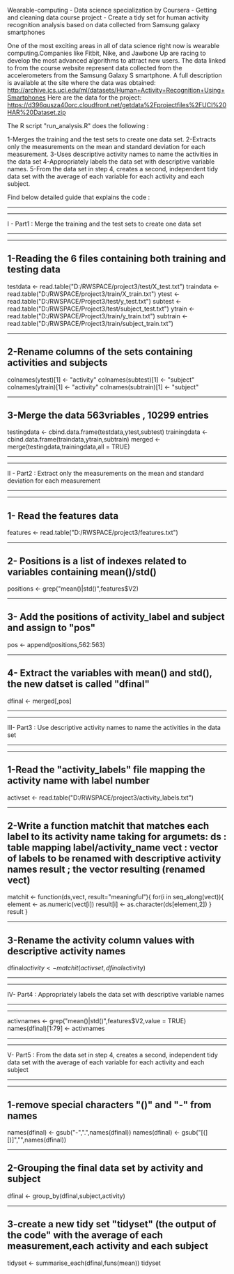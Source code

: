 Wearable-computing - Data science specialization by Coursera - Getting and cleaning data course project - Create a tidy set for human activity recognition analysis based on data collected from Samsung galaxy smartphones  

One of the most exciting areas in all of data science right now is wearable computing.Companies like Fitbit, Nike, and Jawbone Up are racing to develop the most advanced algorithms to attract new users. The data linked to from the course website represent data collected from the accelerometers from the Samsung Galaxy S smartphone. A full description is available at the site where the data was obtained:
http://archive.ics.uci.edu/ml/datasets/Human+Activity+Recognition+Using+Smartphones
Here are the data for the project:
https://d396qusza40orc.cloudfront.net/getdata%2Fprojectfiles%2FUCI%20HAR%20Dataset.zip

The R script "run_analysis.R" does the following :

1-Merges the training and the test sets to create one data set.
2-Extracts only the measurements on the mean and standard deviation for each measurement.
3-Uses descriptive activity names to name the activities in the data set
4-Appropriately labels the data set with descriptive variable names.
5-From the data set in step 4, creates a second, independent tidy data set with the average of each variable for each activity and each subject.

Find below detailed guide that explains the code :

***************************************************************************
***************************************************************************
I - Part1 : Merge the training and the test sets to create one data set
***************************************************************************
***************************************************************************

1-Reading the 6 files containing both training and testing data
---------------------------------------------------------------------------

testdata <- read.table("D:/RWSPACE/project3/test/X_test.txt")
traindata <- read.table("D:/RWSPACE/project3/train/X_train.txt")
ytest <- read.table("D:/RWSPACE/Project3/test/y_test.txt")
subtest <- read.table("D:/RWSPACE/Project3/test/subject_test.txt")
ytrain <- read.table("D:/RWSPACE/Project3/train/y_train.txt")
subtrain <- read.table("D:/RWSPACE/Project3/train/subject_train.txt")

---------------------------------------------------------------------------
2-Rename columns of the sets containing activities and subjects
---------------------------------------------------------------------------

colnames(ytest)[1] <- "activity"
colnames(subtest)[1] <- "subject"
colnames(ytrain)[1] <- "activity"
colnames(subtrain)[1] <- "subject"

---------------------------------------------------------------------------
3-Merge the data 563vriables , 10299 entries
---------------------------------------------------------------------------

testingdata <- cbind.data.frame(testdata,ytest,subtest)
trainingdata <- cbind.data.frame(traindata,ytrain,subtrain)
merged <- merge(testingdata,trainingdata,all = TRUE)


**************************************************************************************************
**************************************************************************************************
II - Part2 : Extract only the measurements on the mean and standard deviation for each measurement
**************************************************************************************************
**************************************************************************************************

1- Read the features data
-------------------------

features <- read.table("D:/RWSPACE/project3/features.txt")

------------------------------------------------------------------------------
2- Positions is a list of indexes related to variables containing mean()/std()
------------------------------------------------------------------------------

positions <- grep("mean()|std()",features$V2)

------------------------------------------------------------------------------
3- Add the positions of activity_label and subject and assign to "pos"
------------------------------------------------------------------------------

pos <- append(positions,562:563)

---------------------------------------------------------------------------------
4- Extract the variables with mean() and std(), the new datset is called "dfinal"
---------------------------------------------------------------------------------

dfinal <- merged[,pos]


***********************************************************************************
***********************************************************************************
III- Part3 : Use descriptive activity names to name the activities in the data set
***********************************************************************************
***********************************************************************************

1-Read the "activity_labels" file mapping the activity name with label number
-----------------------------------------------------------------------------

activset <- read.table("D:/RWSPACE/project3/activity_labels.txt")

--------------------------------------------------------------------------------------------
2-Write a function matchit that matches each label to its activity name taking for argumets:
ds : table mapping label/activity_name
vect : vector of labels to be renamed with descriptive activity names
result ; the vector resulting (renamed vect)
------------------------------------------------------------------------------

matchit <- function(ds,vect, result="meaningful"){
      for(i in seq_along(vect)){
            element <- as.numeric(vect[i])
            result[i] <- as.character(ds[element,2])
      }
      result
}

-------------------------------------------------------------------
3-Rename the activity column values with descriptive activity names
-------------------------------------------------------------------

dfinal$activity <- matchit(activset,dfinal$activity)


***********************************************************************************
***********************************************************************************
IV- Part4 : Appropriately labels the data set with descriptive variable names
***********************************************************************************
***********************************************************************************

activnames <- grep("mean()|std()",features$V2,value = TRUE)
names(dfinal)[1:79] <- activnames


*********************************************************************************************************************************************************
*********************************************************************************************************************************************************
V- Part5 : From the data set in step 4, creates a second, independent tidy data set with the average of each variable for each activity and each subject
*********************************************************************************************************************************************************
*********************************************************************************************************************************************************

1-remove special characters "()" and "-" from names
---------------------------------------------------

names(dfinal) <- gsub("-",".",names(dfinal))
names(dfinal) <- gsub("[(][)]","",names(dfinal))

-----------------------------------------------------
2-Grouping the final data set by activity and subject
-----------------------------------------------------

dfinal <- group_by(dfinal,subject,activity)

-------------------------------------------------------------------------------------------
3-create a new tidy set "tidyset" (the output of the code" with the average of each measurement,each activity and each subject
-------------------------------------------------------------------------------------------

tidyset <- summarise_each(dfinal,funs(mean))
tidyset

